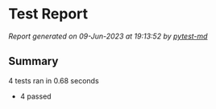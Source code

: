 # Test Report

*Report generated on 09-Jun-2023 at 19:13:52 by [pytest-md]*

[pytest-md]: https://github.com/hackebrot/pytest-md

## Summary

4 tests ran in 0.68 seconds

- 4 passed
